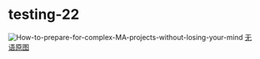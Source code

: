# testing-22
![How-to-prepare-for-complex-MA-projects-without-losing-your-mind](https://github.com/dorminpartyschool/testing-22/assets/118793203/7eb86a1a-5a07-4b5a-8f17-97c90e6f5c79)
[无语原图](https://www.demandgen.com/wp-content/uploads/2014/09/How-to-prepare-for-complex-MA-projects-without-losing-your-mind.png)
